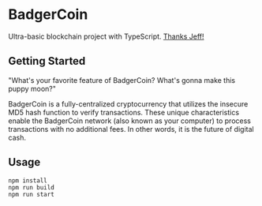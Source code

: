 # BadgerCoin

Ultra-basic blockchain project with TypeScript. [Thanks Jeff!](https://youtu.be/qF7dkrce-mQ)

## Getting Started

"What's your favorite feature of BadgerCoin? What's gonna make this puppy moon?"

BadgerCoin is a fully-centralized cryptocurrency that utilizes the insecure MD5 hash function to verify transactions. These unique characteristics enable the BadgerCoin network (also known as your computer) to process transactions with no additional fees. In other words, it is the future of digital cash.

## Usage

```shell
npm install
npm run build
npm run start
```
